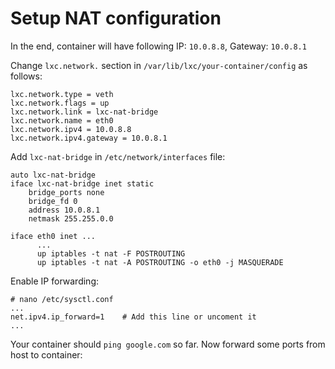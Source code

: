 # Setup NAT configuration 

In the end, container will have following IP: `10.0.8.8`, Gateway: `10.0.8.1`

Change `lxc.network.` section in `/var/lib/lxc/your-container/config` as follows: 

    lxc.network.type = veth
    lxc.network.flags = up
    lxc.network.link = lxc-nat-bridge
    lxc.network.name = eth0
    lxc.network.ipv4 = 10.0.8.8
    lxc.network.ipv4.gateway = 10.0.8.1
  
  
Add `lxc-nat-bridge` in `/etc/network/interfaces` file: 

    auto lxc-nat-bridge
    iface lxc-nat-bridge inet static
        bridge_ports none
        bridge_fd 0
        address 10.0.8.1
        netmask 255.255.0.0

    iface eth0 inet ...
          ...
          up iptables -t nat -F POSTROUTING
          up iptables -t nat -A POSTROUTING -o eth0 -j MASQUERADE
        
Enable IP forwarding: 

    # nano /etc/sysctl.conf
    ...
    net.ipv4.ip_forward=1    # Add this line or uncoment it
    ...
  
Your container should `ping google.com` so far. Now forward some ports from host to container: 

